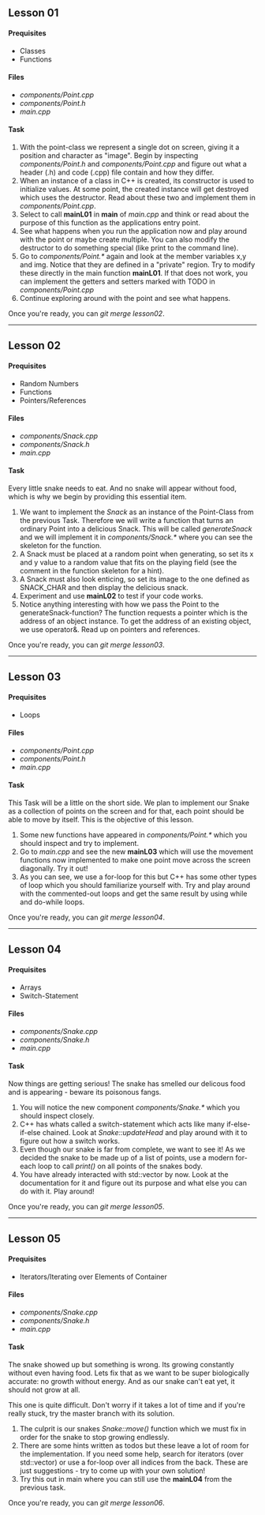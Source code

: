 ## Lesson 01

#### Prequisites
- Classes
- Functions

#### Files
- _components/Point.cpp_
- _components/Point.h_
- _main.cpp_

#### Task
1) With the point-class we represent a single dot on screen, giving it a position and character as "image". Begin by inspecting _components/Point.h_ and _components/Point.cpp_ and figure out what a header (.h) and code (.cpp) file contain and how they differ.
2) When an instance of a class in C++ is created, its constructor is used to initialize values. At some point, the created instance will get destroyed which uses the destructor. Read about these two and implement them in _components/Point.cpp_.
3) Select to call __mainL01__ in __main__ of _main.cpp_ and think or read about the purpose of this function as the applications entry point.
4) See what happens when you run the application now and play around with the point or maybe create multiple. You can also modify the destructor to do something special (like print to the command line).
5) Go to _components/Point.*_ again and look at the member variables x,y and img. Notice that they are defined in a "private" region. Try to modify these directly in the main function __mainL01__. If that does not work, you can implement the getters and setters marked with TODO in _components/Point.cpp_
6) Continue exploring around with the point and see what happens.

Once you're ready, you can _git merge lesson02_.

---

## Lesson 02

#### Prequisites
- Random Numbers
- Functions
- Pointers/References

#### Files
- _components/Snack.cpp_
- _components/Snack.h_
- _main.cpp_

#### Task
Every little snake needs to eat. And no snake will appear without food, which is why we begin by providing this essential item.

1) We want to implement the _Snack_ as an instance of the Point-Class from the previous Task. Therefore we will write a function that turns an ordinary Point into a delicious Snack. This will be called _generateSnack_ and we will implement it in _components/Snack.*_ where you can see the skeleton for the function.
2) A Snack must be placed at a random point when generating, so set its x and y value to a random value that fits on the playing field (see the comment in the function skeleton for a hint).
3) A Snack must also look enticing, so set its image to the one defined as SNACK_CHAR and then display the delicious snack.
4) Experiment and use __mainL02__ to test if your code works.
5) Notice anything interesting with how we pass the Point to the generateSnack-function? The function requests a pointer which is the address of an object instance. To get the address of an existing object, we use operator&. Read up on pointers and references.

Once you're ready, you can _git merge lesson03_.

---

## Lesson 03

#### Prequisites
- Loops

#### Files
- _components/Point.cpp_
- _components/Point.h_
- _main.cpp_

#### Task

This Task will be a little on the short side. We plan to implement our Snake as a collection of points on the screen and for that, each point should be able to move by itself. This is the objective of this lesson.

1) Some new functions have appeared in _components/Point.*_ which you should inspect and try to implement.
2) Go to _main.cpp_ and see the new __mainL03__ which will use the movement functions now implemented to make one point move across the screen diagonally. Try it out!
3) As you can see, we use a for-loop for this but C++ has some other types of loop which you should familiarize yourself with. Try and play around with the commented-out loops and get the same result by using while and do-while loops.

Once you're ready, you can _git merge lesson04_.

---

## Lesson 04

#### Prequisites
- Arrays
- Switch-Statement

#### Files
- _components/Snake.cpp_
- _components/Snake.h_
- _main.cpp_

#### Task

Now things are getting serious! The snake has smelled our delicous food and is appearing - beware its poisonous fangs.

1) You will notice the new component _components/Snake.*_ which you should inspect closely.
2) C++ has whats called a switch-statement which acts like many if-else-if-else chained. Look at _Snake::updateHead_ and play around with it to figure out how a switch works.
3) Even though our snake is far from complete, we want to see it! As we decided the snake to be made up of a list of points, use a modern for-each loop to call _print()_ on all points of the snakes body.
4) You have already interacted with std::vector by now. Look at the documentation for it and figure out its purpose and what else you can do with it. Play around!

Once you're ready, you can _git merge lesson05_.

---

## Lesson 05

#### Prequisites
- Iterators/Iterating over Elements of Container

#### Files
- _components/Snake.cpp_
- _components/Snake.h_
- _main.cpp_

#### Task

The snake showed up but something is wrong. Its growing constantly without even having food. Lets fix that as we want to be super biologically accurate: no growth without energy. And as our snake can't eat yet, it should not grow at all.

This one is quite difficult. Don't worry if it takes a lot of time and if you're really stuck, try the master branch with its solution.

1) The culprit is our snakes _Snake::move()_ function which we must fix in order for the snake to stop growing endlessly.
2) There are some hints written as todos but these leave a lot of room for the implementation. If you need some help, search for iterators (over std::vector) or use a for-loop over all indices from the back. These are just suggestions - try to come up with your own solution!
3) Try this out in main where you can still use the __mainL04__ from the previous task.

Once you're ready, you can _git merge lesson06_.